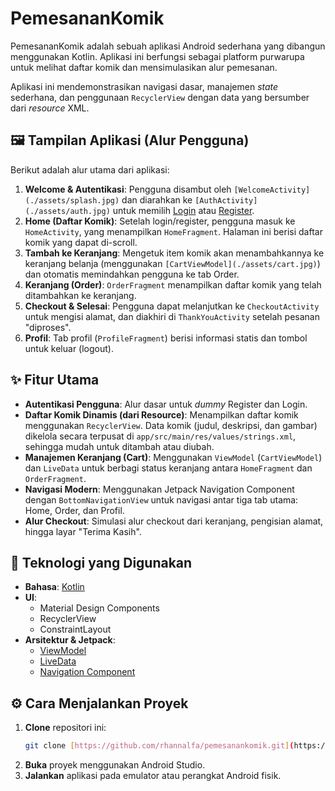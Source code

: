 # PemesananKomik

PemesananKomik adalah sebuah aplikasi Android sederhana yang dibangun menggunakan Kotlin. Aplikasi ini berfungsi sebagai platform purwarupa untuk melihat daftar komik dan mensimulasikan alur pemesanan.

Aplikasi ini mendemonstrasikan navigasi dasar, manajemen *state* sederhana, dan penggunaan `RecyclerView` dengan data yang bersumber dari *resource* XML.

## 🖼️ Tampilan Aplikasi (Alur Pengguna)

Berikut adalah alur utama dari aplikasi:

1.  **Welcome & Autentikasi**: Pengguna disambut oleh `[WelcomeActivity](./assets/splash.jpg)` dan diarahkan ke `[AuthActivity](./assets/auth.jpg)` untuk memilih [Login](./assets/login.jpg) atau [Register](./assets/register.jpg).
2.  **Home (Daftar Komik)**: Setelah login/register, pengguna masuk ke `HomeActivity`, yang menampilkan `HomeFragment`. Halaman ini berisi daftar komik yang dapat di-scroll.
3.  **Tambah ke Keranjang**: Mengetuk item komik akan menambahkannya ke keranjang belanja (menggunakan `[CartViewModel](./assets/cart.jpg)`) dan otomatis memindahkan pengguna ke tab Order.
4.  **Keranjang (Order)**: `OrderFragment` menampilkan daftar komik yang telah ditambahkan ke keranjang.
5.  **Checkout & Selesai**: Pengguna dapat melanjutkan ke `CheckoutActivity` untuk mengisi alamat, dan diakhiri di `ThankYouActivity` setelah pesanan "diproses".
6.  **Profil**: Tab profil (`ProfileFragment`) berisi informasi statis dan tombol untuk keluar (logout).

## ✨ Fitur Utama

* **Autentikasi Pengguna**: Alur dasar untuk *dummy* Register dan Login.
* **Daftar Komik Dinamis (dari Resource)**: Menampilkan daftar komik menggunakan `RecyclerView`. Data komik (judul, deskripsi, dan gambar) dikelola secara terpusat di `app/src/main/res/values/strings.xml`, sehingga mudah untuk ditambah atau diubah.
* **Manajemen Keranjang (Cart)**: Menggunakan `ViewModel` (`CartViewModel`) dan `LiveData` untuk berbagi status keranjang antara `HomeFragment` dan `OrderFragment`.
* **Navigasi Modern**: Menggunakan Jetpack Navigation Component dengan `BottomNavigationView` untuk navigasi antar tiga tab utama: Home, Order, dan Profil.
* **Alur Checkout**: Simulasi alur checkout dari keranjang, pengisian alamat, hingga layar "Terima Kasih".

## 🚀 Teknologi yang Digunakan

* **Bahasa**: [Kotlin](https://kotlinlang.org/)
* **UI**:
    * Material Design Components
    * RecyclerView
    * ConstraintLayout
* **Arsitektur & Jetpack**:
    * [ViewModel](https://developer.android.com/topic/libraries/architecture/viewmodel)
    * [LiveData](https://developer.android.com/topic/libraries/architecture/livedata)
    * [Navigation Component](https://developer.android.com/guide/navigation)

## ⚙️ Cara Menjalankan Proyek

1.  **Clone** repositori ini:
    ```bash
    git clone [https://github.com/rhannalfa/pemesanankomik.git](https://github.com/rhannalfa/pemesanankomik.git)
    ```
2.  **Buka** proyek menggunakan Android Studio.
3.  **Jalankan** aplikasi pada emulator atau perangkat Android fisik.
